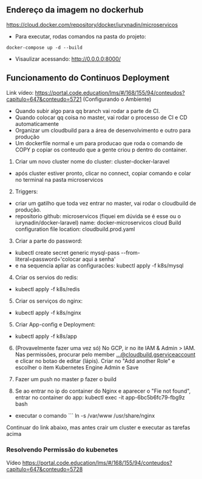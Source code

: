 ## Endereço da imagem no dockerhub

https://cloud.docker.com/repository/docker/iurynadin/microservicos

- Para executar, rodas comandos na pasta do projeto:
```
docker-compose up -d --build
```

- Visaulizar acessando: http://0.0.0.0:8000/


## Funcionamento do Continuos Deployment
Link vídeo: https://portal.code.education/lms/#/168/155/94/conteudos?capitulo=647&conteudo=5721 (Configurando o Ambiente)

- Quando subir algo para qq branch vai rodar a parte de CI.
- Quando colocar qq coisa no master, vai rodar o processo de CI e CD automaticamente
- Organizar um cloudbuild para a área de desenvolvimento e outro para produção
- Um dockerfile normal e um para producao que roda o comando de COPY p copiar os conteudo que a gente criou p dentro do container.

1. Criar um novo cluster
nome do cluster: cluster-docker-laravel
- após cluster estiver pronto, clicar no connect, copiar comando e colar no terminal na pasta microservicos

2. Triggers: 
- criar um gatilho que toda vez entrar no master, vai rodar o cloudbuild de produção. 
- repositorio github: microservicos (fiquei em dúvida se é esse ou o iurynadin/docker-laravel)
    name: docker-microservicos
    cloud Build configuration file location: cloudbuild.prod.yaml

3. Criar a parte do password:
- kubectl create secret generic mysql-pass --from-literal=password='colocar aqui a senha'
- e na sequencia apliar as configuracões: kubectl apply -f k8s/mysql

4. Criar os servios do redis:
- kubectl apply -f k8s/redis

5. Criar os serviços do nginx:
- kubectl apply -f k8s/nginx

5. Criar App-config e Deployment:
- kubectl apply -f k8s/app

6. (Provavelmente fazer uma vez só) No GCP, ir no ite IAM & Admin > IAM. Nas permissões, procurar pelo member ...@cloudbuild.gserviceaccount e clicar no botao de editar (lápis). Criar no "Add another Role" e escolher o item Kubernetes Engine Admin e Save

7. Fazer um push no master p fazer o build

8. Se ao entrar no ip do container do Nginx e aparecer o "Fie not found", entrar no container do app: kubectl exec -it app-6bc5b6fc79-fbg9z bash
- executar o comando ``` ln -s /var/www /usr/share/nginx

Continuar do link abaixo, mas antes crair um cluster e executar as tarefas acima
### Resolvendo Permissão do kubenetes
Vídeo https://portal.code.education/lms/#/168/155/94/conteudos?capitulo=647&conteudo=5728